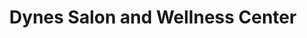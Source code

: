 ---
title: "Dynes Salon and Wellness Center"
url: /valenzuela/dynes-salon-and-wellness-center/
shop: beauty
---